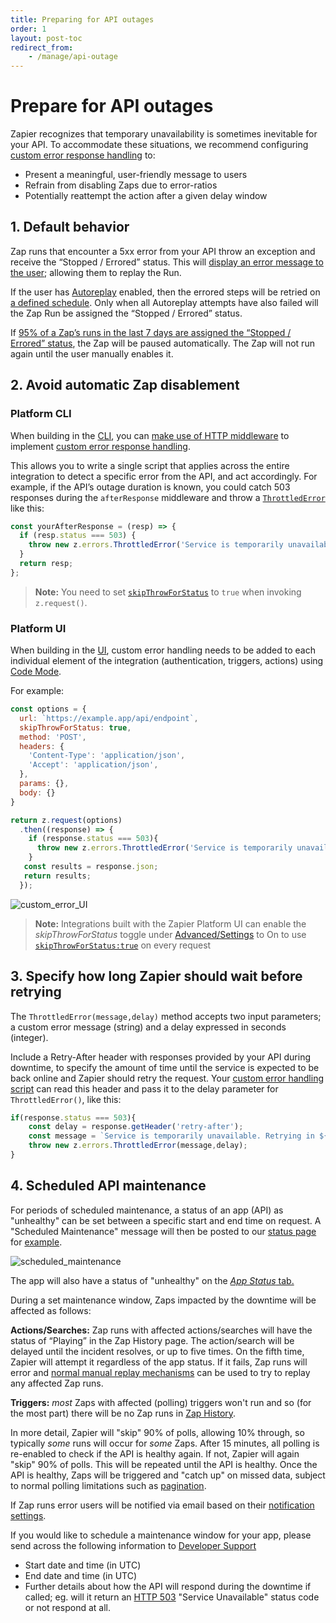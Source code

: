 ```yaml
---
title: Preparing for API outages
order: 1
layout: post-toc
redirect_from: 
    - /manage/api-outage
---
```


# Prepare for API outages

Zapier recognizes that temporary unavailability is sometimes inevitable for your API. To accommodate these situations, we recommend configuring [custom error response handling](https://github.com/zapier/zapier-platform/blob/main/packages/cli/README.md#general-errors) to:
- Present a meaningful, user-friendly message to users
- Refrain from disabling Zaps due to error-ratios
- Potentially reattempt the action after a given delay window

## 1. Default behavior

Zap runs that encounter a 5xx error from your API throw an exception and receive the “Stopped / Errored” status. This will [display an error message to the user](https://help.zapier.com/hc/en-us/articles/20505304170637-Review-Zap-run-statuses); allowing them to replay the Run.
 
If the user has [Autoreplay](https://help.zapier.com/hc/en-us/articles/8496241726989-Replay-failed-Zap-runs#how-autoreplay-works-0-4) enabled, then the errored steps will be retried on [a defined schedule](https://help.zapier.com/hc/en-us/articles/8496241726989-Replay-failed-Zap-runs#how-autoreplay-works-0-4). Only when all Autoreplay attempts have also failed will the Zap Run be assigned the “Stopped / Errored” status.
 
If [95% of a Zap’s runs in the last 7 days are assigned the “Stopped / Errored” status](https://help.zapier.com/hc/en-us/articles/8496037690637-Troubleshoot-errors-in-Zapier#500-series-error-codes-0-3), the Zap will be paused automatically. The Zap will not run again until the user manually enables it. 

## 2. Avoid automatic Zap disablement

### Platform CLI

When building in the [CLI](https://github.com/zapier/zapier-platform/blob/main/packages/cli/README.md), you can [make use of HTTP middleware](https://github.com/zapier/zapier-platform/blob/main/packages/cli/README.md#using-http-middleware) to implement [custom error response handling](https://github.com/zapier/zapier-platform/blob/main/packages/cli/README.md#error-handling). 

This allows you to write a single script that applies across the entire integration to detect a specific error from the API, and act accordingly.
For example, if the API’s outage duration is known, you could catch 503 responses during the `afterResponse` middleware and throw a [`ThrottledError`](https://github.com/zapier/zapier-platform/blob/main/packages/cli/README.md#handling-throttled-requests) like this:

```js
const yourAfterResponse = (resp) => {
  if (resp.status === 503) {
    throw new z.errors.ThrottledError('Service is temporarily unavailable. Retrying in 60 seconds.', 60);  // Zapier will retry in 60 seconds
  }
  return resp;
};
```
> **Note:** You need to set [`skipThrowForStatus`](https://github.com/zapier/zapier-platform/blob/main/packages/cli/README.md#http-response-object) to `true` when invoking `z.request()`.

### Platform UI

When building in the [UI](https://developer.zapier.com/), custom error handling needs to be added to each individual element of the integration (authentication, triggers, actions) using [Code Mode](https://platform.zapier.com/build/code-mode).

For example:

```js
const options = {
  url: `https://example.app/api/endpoint`,
  skipThrowForStatus: true,
  method: 'POST',
  headers: {
    'Content-Type': 'application/json',
    'Accept': 'application/json',
  },
  params: {},
  body: {}
}

return z.request(options)
  .then((response) => {
    if (response.status === 503){
      throw new z.errors.ThrottledError('Service is temporarily unavailable. Retrying in 60 seconds.', 60); // Zapier will retry in 60 seconds
    }
   const results = response.json;
   return results;
  });
```

![custom_error_UI](https://cdn.zappy.app/f9f04386f19f0e9f7f107ea8d0d6e3b7.png)

> **Note:** Integrations built with the Zapier Platform UI can enable the _skipThrowForStatus_ toggle under [Advanced/Settings](https://platform.zapier.com/build/errors) to On to use [`skipThrowForStatus:true`](https://cdn.zappy.app/8ac6af91f6b27c4a473d566f1534b27e.png) on every request

## 3. Specify how long Zapier should wait before retrying

The `ThrottledError(message,delay)` method accepts two input parameters; a custom error message (string) and a delay expressed in seconds (integer). 

Include a Retry-After header with responses provided by your API during downtime, to specify the amount of time until the service is expected to be back online and Zapier should retry the request.
Your [custom error handling script](https://github.com/zapier/zapier-platform/blob/main/packages/cli/README.md#error-response-handling) can read this header and pass it to the delay parameter for `ThrottledError()`, like this:

```js
if(response.status === 503){
    const delay = response.getHeader('retry-after');
    const message = `Service is temporarily unavailable. Retrying in ${delay} seconds.`;
    throw new z.errors.ThrottledError(message,delay);
}
```
## 4.  Scheduled API maintenance

For periods of scheduled maintenance, a status of an app (API) as "unhealthy" can be set between a specific start and end time on request. A "Scheduled Maintenance" message will then be posted to our [status page](https://status.zapier.com) for [example](https://status.zapier.com/incidents/njgw7lrhn5hs).

![scheduled_maintenance](https://cdn.zappy.app/2ae85a1cd6d00981ed30af8eede5938b.png)

The app will also have a status of "unhealthy" on the [_App Status_ tab.](https://status.zapier.com/#app-status)

During a set maintenance window, Zaps impacted by the downtime will be affected as follows:

**Actions/Searches:** Zap runs with affected actions/searches will have the status of “Playing” in the Zap History page. The action/search will be delayed until the incident resolves, or up to five times. On the fifth time, Zapier will attempt it regardless of the app status. If it fails, Zap runs will error and [normal manual replay mechanisms](https://help.zapier.com/hc/en-us/articles/8496241726989-Replay-failed-Zap-runs) can be used to try to replay any affected Zap runs.

**Triggers:** _most_ Zaps with affected (polling) triggers won't run and so (for the most part) there will be no Zap runs in [Zap History](https://help.zapier.com/hc/en-us/articles/8496291148685-View-and-manage-your-Zap-history). 

In more detail, Zapier will "skip" 90% of polls, allowing 10% through, so typically _some_ runs will occur for _some_ Zaps. After 15 minutes, all polling is re-enabled to check if the API is healthy again. If not, Zapier will again "skip" 90% of polls. This will be repeated until the API is healthy.
Once the API is healthy, Zaps will be triggered and "catch up" on missed data, subject to normal polling limitations such as [pagination](https://platform.zapier.com/build/trigger#how-to-use-pagination).
 
If Zap runs error users will be notified via email based on their [notification settings](https://help.zapier.com/hc/en-us/articles/8496289225229-Manage-notifications-when-errors-occur-in-Zaps). 
 
If you would like to schedule a maintenance window for your app, please send across the following information to [Developer Support](https://developer.zapier.com/contact) 

- Start date and time (in UTC)
- End date and time (in UTC)
- Further details about how the API will respond during the downtime if called; eg. will it return an [HTTP 503](https://www.webfx.com/web-development/glossary/http-status-codes/what-is-a-503-status-code/) "Service Unavailable" status code or not respond at all.